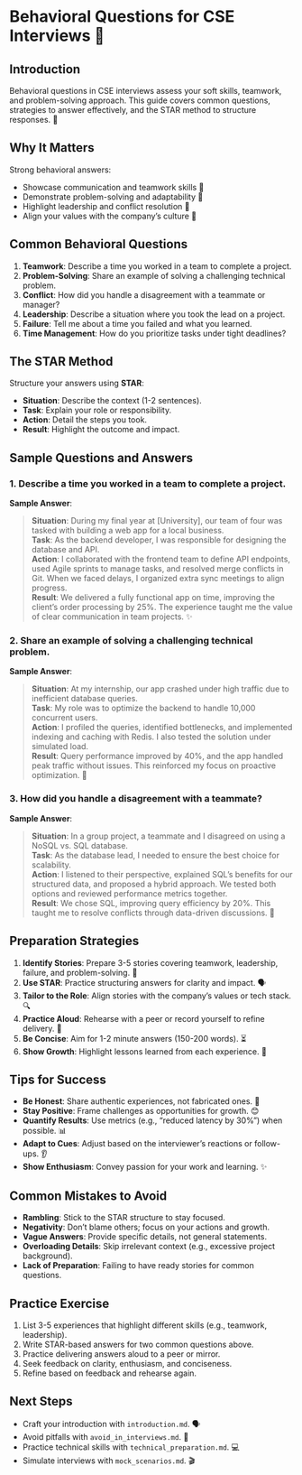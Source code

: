 # Behavioral Questions for CSE Interviews 🤝

## Introduction
Behavioral questions in CSE interviews assess your soft skills, teamwork, and problem-solving approach. This guide covers common questions, strategies to answer effectively, and the STAR method to structure responses. 🎯

## Why It Matters
Strong behavioral answers:
- Showcase communication and teamwork skills 🌟
- Demonstrate problem-solving and adaptability 🧠
- Highlight leadership and conflict resolution 💪
- Align your values with the company’s culture 🚀

## Common Behavioral Questions
1. **Teamwork**: Describe a time you worked in a team to complete a project.
2. **Problem-Solving**: Share an example of solving a challenging technical problem.
3. **Conflict**: How did you handle a disagreement with a teammate or manager?
4. **Leadership**: Describe a situation where you took the lead on a project.
5. **Failure**: Tell me about a time you failed and what you learned.
6. **Time Management**: How do you prioritize tasks under tight deadlines?

## The STAR Method
Structure your answers using **STAR**:
- **Situation**: Describe the context (1-2 sentences).
- **Task**: Explain your role or responsibility.
- **Action**: Detail the steps you took.
- **Result**: Highlight the outcome and impact.

## Sample Questions and Answers
### 1. Describe a time you worked in a team to complete a project.
**Sample Answer**:
> **Situation**: During my final year at [University], our team of four was tasked with building a web app for a local business.  
> **Task**: As the backend developer, I was responsible for designing the database and API.  
> **Action**: I collaborated with the frontend team to define API endpoints, used Agile sprints to manage tasks, and resolved merge conflicts in Git. When we faced delays, I organized extra sync meetings to align progress.  
> **Result**: We delivered a fully functional app on time, improving the client’s order processing by 25%. The experience taught me the value of clear communication in team projects. ✨

### 2. Share an example of solving a challenging technical problem.
**Sample Answer**:
> **Situation**: At my internship, our app crashed under high traffic due to inefficient database queries.  
> **Task**: My role was to optimize the backend to handle 10,000 concurrent users.  
> **Action**: I profiled the queries, identified bottlenecks, and implemented indexing and caching with Redis. I also tested the solution under simulated load.  
> **Result**: Query performance improved by 40%, and the app handled peak traffic without issues. This reinforced my focus on proactive optimization. 🚀

### 3. How did you handle a disagreement with a teammate?
**Sample Answer**:
> **Situation**: In a group project, a teammate and I disagreed on using a NoSQL vs. SQL database.  
> **Task**: As the database lead, I needed to ensure the best choice for scalability.  
> **Action**: I listened to their perspective, explained SQL’s benefits for our structured data, and proposed a hybrid approach. We tested both options and reviewed performance metrics together.  
> **Result**: We chose SQL, improving query efficiency by 20%. This taught me to resolve conflicts through data-driven discussions. 🤝

## Preparation Strategies
1. **Identify Stories**: Prepare 3-5 stories covering teamwork, leadership, failure, and problem-solving. 📝
2. **Use STAR**: Practice structuring answers for clarity and impact. 🗣️
3. **Tailor to the Role**: Align stories with the company’s values or tech stack. 🔍
4. **Practice Aloud**: Rehearse with a peer or record yourself to refine delivery. 🎤
5. **Be Concise**: Aim for 1-2 minute answers (150-200 words). ⏳
6. **Show Growth**: Highlight lessons learned from each experience. 🌱

## Tips for Success
- **Be Honest**: Share authentic experiences, not fabricated ones. 🙌
- **Stay Positive**: Frame challenges as opportunities for growth. 😊
- **Quantify Results**: Use metrics (e.g., “reduced latency by 30%”) when possible. 📊
- **Adapt to Cues**: Adjust based on the interviewer’s reactions or follow-ups. 👂
- **Show Enthusiasm**: Convey passion for your work and learning. ✨

## Common Mistakes to Avoid
- **Rambling**: Stick to the STAR structure to stay focused.
- **Negativity**: Don’t blame others; focus on your actions and growth.
- **Vague Answers**: Provide specific details, not general statements.
- **Overloading Details**: Skip irrelevant context (e.g., excessive project background).
- **Lack of Preparation**: Failing to have ready stories for common questions.

## Practice Exercise
1. List 3-5 experiences that highlight different skills (e.g., teamwork, leadership).
2. Write STAR-based answers for two common questions above.
3. Practice delivering answers aloud to a peer or mirror.
4. Seek feedback on clarity, enthusiasm, and conciseness.
5. Refine based on feedback and rehearse again.

## Next Steps
- Craft your introduction with `introduction.md`. 🗣️
- Avoid pitfalls with `avoid_in_interviews.md`. 🚫
- Practice technical skills with `technical_preparation.md`. 💻
- Simulate interviews with `mock_scenarios.md`. 🎬